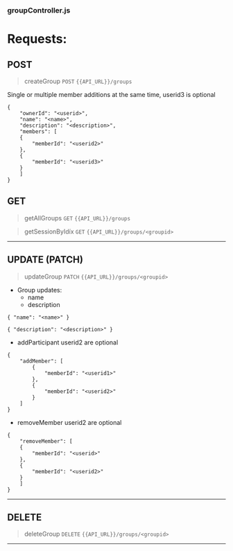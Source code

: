 ### groupController.js
# Requests: 
## POST
> createGroup
`POST` `{{API_URL}}/groups`

Single or multiple member additions at the same time,
userid3 is optional
```
{
    "ownerId": "<userid>",
    "name": "<name>",
    "description": "<description>",
    "members": [
    {
        "memberId": "<userid2>"
    },
    {
        "memberId": "<userid3>"
    }
    ]
}
```

## GET
> getAllGroups
`GET` `{{API_URL}}/groups`

> getSessionByIdíx
`GET` `{{API_URL}}/groups/<groupid>`
---
## UPDATE (PATCH)
> updateGroup
`PATCH` `{{API_URL}}/groups/<groupid>`
- Group updates:
    - name
    - description

``
{
"name": "<name>"
}
``

``
{
"description": "<description>"
}
``

- addParticipant
userid2 are optional
```
{
    "addMember": [
        { 
            "memberId": "<userid1>" 
        },
        {
            "memberId": "<userid2>"
        }
    ]
}
```
- removeMember
userid2 are optional

```
{
    "removeMember": [
    {
        "memberId": "<userid>"
    },
    {
        "memberId": "<userid2>"
    }
    ]
}
```
---
## DELETE
> deleteGroup
`DELETE` `{{API_URL}}/groups/<groupid>`
---

